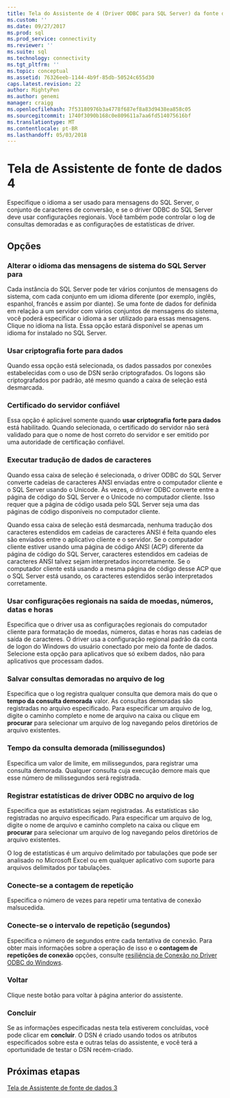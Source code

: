 ```yaml
---
title: Tela do Assistente de 4 (Driver ODBC para SQL Server) da fonte de dados | Microsoft Docs
ms.custom: ''
ms.date: 09/27/2017
ms.prod: sql
ms.prod_service: connectivity
ms.reviewer: ''
ms.suite: sql
ms.technology: connectivity
ms.tgt_pltfrm: ''
ms.topic: conceptual
ms.assetid: 76326eeb-1144-4b9f-85db-50524c655d30
caps.latest.revision: 22
author: MightyPen
ms.author: genemi
manager: craigg
ms.openlocfilehash: 7f53180976b3a4778f687ef8a83d9438ea858c05
ms.sourcegitcommit: 1740f3090b168c0e809611a7aa6fd514075616bf
ms.translationtype: MT
ms.contentlocale: pt-BR
ms.lasthandoff: 05/03/2018
---
```

# <a name="data-source-wizard-screen-4"></a>Tela de Assistente de fonte de dados 4

Especifique o idioma a ser usado para mensagens do SQL Server, o conjunto de caracteres de conversão, e se o driver ODBC do SQL Server deve usar configurações regionais. Você também pode controlar o log de consultas demoradas e as configurações de estatísticas de driver.

## <a name="options"></a>Opções

### <a name="change-the-language-of-sql-server-system-messages-to"></a>Alterar o idioma das mensagens de sistema do SQL Server para

Cada instância do SQL Server pode ter vários conjuntos de mensagens do sistema, com cada conjunto em um idioma diferente (por exemplo, inglês, espanhol, francês e assim por diante). Se uma fonte de dados for definida em relação a um servidor com vários conjuntos de mensagens do sistema, você poderá especificar o idioma a ser utilizado para essas mensagens. Clique no idioma na lista. Essa opção estará disponível se apenas um idioma for instalado no SQL Server.

### <a name="use-strong-encryption-for-data"></a>Usar criptografia forte para dados

Quando essa opção está selecionada, os dados passados por conexões estabelecidas com o uso de DSN serão criptografados. Os logons são criptografados por padrão, até mesmo quando a caixa de seleção está desmarcada.

### <a name="trust-server-certificate"></a>Certificado do servidor confiável

Essa opção é aplicável somente quando **usar criptografia forte para dados** está habilitado. Quando selecionada, o certificado do servidor não será validado para que o nome de host correto do servidor e ser emitido por uma autoridade de certificação confiável. 

### <a name="perform-translation-for-character-data"></a>Executar tradução de dados de caracteres

Quando essa caixa de seleção é selecionada, o driver ODBC do SQL Server converte cadeias de caracteres ANSI enviadas entre o computador cliente e o SQL Server usando o Unicode. Às vezes, o driver ODBC converte entre a página de código do SQL Server e o Unicode no computador cliente. Isso requer que a página de código usada pelo SQL Server seja uma das páginas de código disponíveis no computador cliente.

Quando essa caixa de seleção está desmarcada, nenhuma tradução dos caracteres estendidos em cadeias de caracteres ANSI é feita quando eles são enviados entre o aplicativo cliente e o servidor. Se o computador cliente estiver usando uma página de código ANSI (ACP) diferente da página de código do SQL Server, caracteres estendidos em cadeias de caracteres ANSI talvez sejam interpretados incorretamente. Se o computador cliente está usando a mesma página de código desse ACP que o SQL Server está usando, os caracteres estendidos serão interpretados corretamente.

### <a name="use-regional-settings-when-outputting-currency-numbers-dates-and-times"></a>Usar configurações regionais na saída de moedas, números, datas e horas

Especifica que o driver usa as configurações regionais do computador cliente para formatação de moedas, números, datas e horas nas cadeias de saída de caracteres. O driver usa a configuração regional padrão da conta de logon do Windows do usuário conectado por meio da fonte de dados. Selecione esta opção para aplicativos que só exibem dados, não para aplicativos que processam dados.

### <a name="save-long-running-queries-to-the-log-file"></a>Salvar consultas demoradas no arquivo de log

Especifica que o log registra qualquer consulta que demora mais do que o **tempo da consulta demorada** valor. As consultas demoradas são registradas no arquivo especificado. Para especificar um arquivo de log, digite o caminho completo e nome de arquivo na caixa ou clique em **procurar** para selecionar um arquivo de log navegando pelos diretórios de arquivo existentes.

### <a name="long-query-time-milliseconds"></a>Tempo da consulta demorada (milissegundos)

Especifica um valor de limite, em milissegundos, para registrar uma consulta demorada. Qualquer consulta cuja execução demore mais que esse número de milissegundos será registrada.

### <a name="log-odbc-driver-statistics-to-the-log-file"></a>Registrar estatísticas de driver ODBC no arquivo de log

Especifica que as estatísticas sejam registradas. As estatísticas são registradas no arquivo especificado. Para especificar um arquivo de log, digite o nome de arquivo e caminho completo na caixa ou clique em **procurar** para selecionar um arquivo de log navegando pelos diretórios de arquivo existentes.

O log de estatísticas é um arquivo delimitado por tabulações que pode ser analisado no Microsoft Excel ou em qualquer aplicativo com suporte para arquivos delimitados por tabulações.

### <a name="connect-retry-count"></a>Conecte-se a contagem de repetição

Especifica o número de vezes para repetir uma tentativa de conexão malsucedida.

### <a name="connect-retry-interval-seconds"></a>Conecte-se o intervalo de repetição (segundos)

Especifica o número de segundos entre cada tentativa de conexão. Para obter mais informações sobre a operação de isso e o **contagem de repetições de conexão** opções, consulte [resiliência de Conexão no Driver ODBC do Windows](../../../connect/odbc/windows/connection-resiliency-in-the-windows-odbc-driver.md).

### <a name="back"></a>Voltar

Clique neste botão para voltar à página anterior do assistente.

### <a name="finish"></a>Concluir

Se as informações especificadas nesta tela estiverem concluídas, você pode clicar em **concluir**. O DSN é criado usando todos os atributos especificados sobre esta e outras telas do assistente, e você terá a oportunidade de testar o DSN recém-criado.

## <a name="next-steps"></a>Próximas etapas

[Tela de Assistente de fonte de dados 3](../../../connect/odbc/windows/dsn-wizard-3.md)
